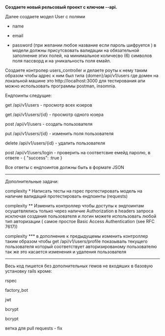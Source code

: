  **Создаете новый рельсовый проект c ключом --api.**
 
Далее создаете модел User с полями
  - name
  
  - email
  
  - password (при желании любое название если пароль шифруется )
в модели должны присутсвовать валидации на обязательной заполнение этих полей,
на минимальное количесво (6) символов поля пассворд и на уникальность поля емайл.

  Создаете контролер users_controller и делаете роуты к нему таким образом чтобы
адрес к ним был типа {domen}/api/v1/users где домен  на локальной машине это http://localhost:3000
для тестирования апи можно использовать программы postman, insomnia.

Ендпоинты следущие:

  get /api/v1/users - просмотр всех юзеров
  
  get /api/v1/users/{id} - просмотр одного юзера
  
  post /api/v1/users - создать пользователя
  
  put /api/v1/users/{id} - изменить поля пользователя
  
  delete /api/v1/users/{id} - удалить пользователя
  
  post /api/v1/users/login - проверить на соответсвие емейд паролю, в ответе - { "success": :true }
  
Все ответы с ендпоинтов должны быть в формате JSON

-----------------

Дополнительные задачи:

complexity *
  Написать тесты на rspec
протестировать модель на наличие валидаций
протестировать ендпоинты (requests)

complexity **
  Изменить контроллер чтобы доступы к эндпоинтам осущетвлялись только через наличие Authorization в headers запроса
исключая создания пользователя и логин
можете использовать любой тип авторизации ( самое простое Basic Access Authentication (see RFC 7617))

complexity ***
 в дополнение к предыдущемы изменить контроллер таким образом чтобы 
 get /api/v1/users/profile показываль текущего пользователя который соответствует авторизированому пользователю
так же это касается изменения и удаления пользователя

-----------------

Весь код пишется без дополнительных гемов не входяших в базовую установку rails кроме:

rspec

factory_bot

jwt

bcrypt

bcrypt


ветка для pull requests - fix

